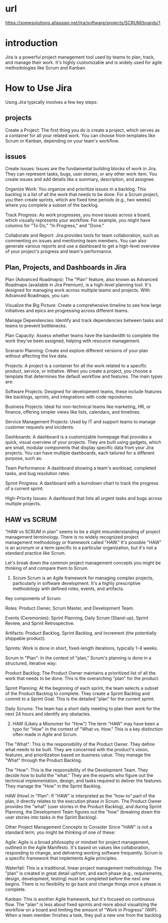 # url

https://somesolutions.atlassian.net/jira/software/projects/SCRUM/boards/1

# introduction

Jira is a powerful project management tool used by teams to plan, track, and manage their work. It's highly customizable and is widely used for agile methodologies like Scrum and Kanban.


# How to Use Jira
Using Jira typically involves a few key steps:

## projects
Create a Project: The first thing you do is create a project, which serves as a container for all your related work. You can choose from templates like Scrum or Kanban, depending on your team's workflow.


## issues
Create Issues: Issues are the fundamental building blocks of work in Jira. They can represent tasks, bugs, user stories, or any other work item. You create issues and add details like a summary, description, and assignee.



Organize Work: You organize and prioritize issues in a backlog. This backlog is a list of all the work that needs to be done. For a Scrum project, you then create sprints, which are fixed time periods (e.g., two weeks) where you complete a subset of the backlog.



Track Progress: As work progresses, you move issues across a board, which visually represents your workflow. For example, you might have columns for "To Do," "In Progress," and "Done."

Collaborate and Report: Jira provides tools for team collaboration, such as commenting on issues and mentioning team members. You can also generate various reports and use a dashboard to get a high-level overview of your project's progress and team's performance.


## Plan, Projects, and Dashboards in Jira
Plan (Advanced Roadmaps): The "Plan" feature, also known as Advanced Roadmaps (available in Jira Premium), is a high-level planning tool. It's designed for managing work across multiple teams and projects. With Advanced Roadmaps, you can:


Visualize the Big Picture: Create a comprehensive timeline to see how large initiatives and epics are progressing across different teams.

Manage Dependencies: Identify and track dependencies between tasks and teams to prevent bottlenecks.

Plan Capacity: Assess whether teams have the bandwidth to complete the work they've been assigned, helping with resource management.

Scenario Planning: Create and explore different versions of your plan without affecting the live data.

Projects: A project is a container for all the work related to a specific product, service, or initiative. When you create a project, you choose a template that determines the default workflow and features. The main types are:

Software Projects: Designed for development teams, these include features like backlogs, sprints, and integrations with code repositories.

Business Projects: Ideal for non-technical teams like marketing, HR, or finance, offering simpler views like lists, calendars, and timelines.

Service Management Projects: Used by IT and support teams to manage customer requests and incidents.

Dashboards: A dashboard is a customizable homepage that provides a quick, visual overview of your projects. They are built using gadgets, which are small, modular components that display specific data from your Jira projects. You can have multiple dashboards, each tailored for a different purpose, such as:


Team Performance: A dashboard showing a team's workload, completed tasks, and bug resolution rates.

Sprint Progress: A dashboard with a burndown chart to track the progress of a current sprint.

High-Priority Issues: A dashboard that lists all urgent tasks and bugs across multiple projects.


## HAW vs SCRUM

"HAW vs SCRUM in plan" seems to be a slight misunderstanding of project management terminology. There is no widely recognized project management methodology or framework called "HAW." It's possible "HAW" is an acronym or a term specific to a particular organization, but it's not a standard practice like Scrum.

Let's break down the common project management concepts you might be thinking of and compare them to Scrum.

1. Scrum
Scrum is an Agile framework for managing complex projects, particularly in software development. It's a highly prescriptive methodology with defined roles, events, and artifacts.

Key components of Scrum:

Roles: Product Owner, Scrum Master, and Development Team.

Events (Ceremonies): Sprint Planning, Daily Scrum (Stand-up), Sprint Review, and Sprint Retrospective.

Artifacts: Product Backlog, Sprint Backlog, and Increment (the potentially shippable product).

Sprints: Work is done in short, fixed-length iterations, typically 1-4 weeks.

Scrum in "Plan":
In the context of "plan," Scrum's planning is done in a structured, iterative way:

Product Backlog: The Product Owner maintains a prioritized list of all the work that needs to be done. This is the overarching "plan" for the product.

Sprint Planning: At the beginning of each sprint, the team selects a subset of the Product Backlog to complete. They create a Sprint Backlog and commit to a Sprint Goal. This is the detailed "plan" for the current sprint.

Daily Scrums: The team has a short daily meeting to plan their work for the next 24 hours and identify any obstacles.

2. HAW (Likely a Misnomer for "How")
The term "HAW" may have been a typo for "How" in the context of "What vs. How." This is a key distinction often made in Agile and Scrum.

The "What": This is the responsibility of the Product Owner. They define what needs to be built. They are concerned with the product's vision, features, and prioritization based on business value. They manage the "What" through the Product Backlog.

The "How": This is the responsibility of the Development Team. They decide how to build the "what." They are the experts who figure out the technical implementation, design, and tasks required to deliver the features. They manage the "How" in the Sprint Backlog.

HAW (How) in "Plan":
If "HAW" is interpreted as the "how-to" part of the plan, it directly relates to the execution phase in Scrum. The Product Owner provides the "what" (user stories in the Product Backlog), and during Sprint Planning, the Development Team figures out the "how" (breaking down the user stories into tasks in the Sprint Backlog).

Other Project Management Concepts to Consider
Since "HAW" is not a standard term, you might be thinking of one of these:

Agile: Agile is a broad philosophy or mindset for project management, outlined in the Agile Manifesto. It's based on values like collaboration, responding to change, and delivering working software frequently. Scrum is a specific framework that implements Agile principles.

Waterfall: This is a traditional, linear project management methodology. The "plan" is created in great detail upfront, and each phase (e.g., requirements, design, development, testing) must be completed before the next one begins. There is no flexibility to go back and change things once a phase is complete.

Kanban: This is another Agile framework, but it's focused on continuous flow. The "plan" is less about fixed sprints and more about visualizing the workflow on a board and limiting the amount of "Work in Progress" (WIP). When a team member finishes a task, they pull a new one from the backlog.